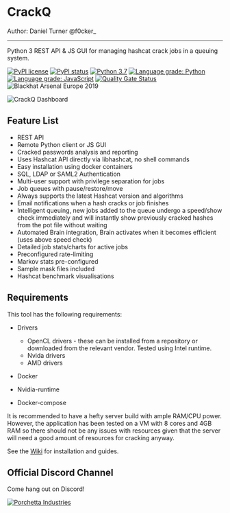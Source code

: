 CrackQ
============

Author: Daniel Turner
@f0cker_

------------


Python 3 REST API & JS GUI for managing hashcat crack jobs in a queuing system.


[![PyPI license](https://img.shields.io/pypi/l/ansicolortags.svg)](https://pypi.python.org/pypi/ansicolortags/)
[![PyPI status](https://img.shields.io/pypi/status/ansicolortags.svg)](https://pypi.python.org/pypi/ansicolortags/)
[![Python 3.7](https://img.shields.io/badge/python-3.4+-blue.svg)](https://www.python.org/downloads/release/python-370/)
[![Language grade: Python](https://img.shields.io/lgtm/grade/python/g/f0cker/crackq.svg?logo=lgtm&logoWidth=18)](https://lgtm.com/projects/g/f0cker/crackq/context:python)
[![Language grade: JavaScript](https://img.shields.io/lgtm/grade/javascript/g/f0cker/crackq.svg?logo=lgtm&logoWidth=18)](https://lgtm.com/projects/g/f0cker/crackq/context:javascript)
[![Quality Gate Status](https://sonarcloud.io/api/project_badges/measure?project=f0cker_crackq&metric=alert_status)](https://sonarcloud.io/api/project_badges/measure?project=f0cker_crackq&metric=alert_status)
![Blackhat Arsenal Europe 2019](https://img.shields.io/badge/Black%20Hat%20Arsenal-Europe%202019-blue.svg)



![CrackQ Dashboard](docs/crackq_dash.jpg)


Feature List
------------

* REST API
* Remote Python client or JS GUI
* Cracked passwords analysis and reporting
* Uses Hashcat API directly via libhashcat, no shell commands
* Easy installation using docker containers
* SQL, LDAP or SAML2 Authentication
* Multi-user support with privilege separation for jobs
* Job queues with pause/restore/move
* Always supports the latest Hashcat version and algorithms
* Email notifications when a hash cracks or job finishes
* Intelligent queuing, new jobs added to the queue undergo a speed/show check immediately and will instantly show previously cracked hashes from the pot file without waiting
* Automated Brain integration, Brain activates when it becomes efficient (uses above speed check)
* Detailed job stats/charts for active jobs
* Preconfigured rate-limiting
* Markov stats pre-configured
* Sample mask files included
* Hashcat benchmark visualisations


Requirements
------------

This tool has the following requirements:

* Drivers
	* OpenCL drivers - these can be installed from a repository or downloaded from the relevant vendor. Tested using Intel runtime.
	* Nvida drivers
	* AMD drivers

* Docker

* Nvidia-runtime

* Docker-compose

It is recommended to have a hefty server build with ample RAM/CPU power. However, the application has been tested on a VM with 8 cores and 4GB RAM so there should not be any issues with resources given that the server will need a good amount of resources for cracking anyway.

See the [Wiki](https://github.com/f0cker/crackq/wiki) for installation and guides.


## Official Discord Channel

Come hang out on Discord!

[![Porchetta Industries](https://discordapp.com/api/guilds/736724457258745996/widget.png?style=banner3)](https://discord.gg/fSxjtt8VZs)
